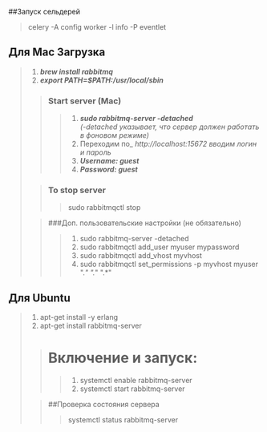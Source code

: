 ##Запуск сельдерей

>celery -A config  worker -l info -P eventlet




## Для Mac Загрузка 
>1. ***brew install rabbitmq***
>2. ***export PATH=$PATH:/usr/local/sbin***
>>###  Start server (Mac)
>>>1. ***sudo rabbitmq-server -detached***   
_(-detached указывает, что сервер должен работать в фоновом режиме)_ 
>>>2. Переходим по_ _http://localhost:15672_ _вводим логин и пароль_
>>>3. ***_Username: guest_***
>>>4. ***_Password: guest_***
>
>>### To stop server
>>>sudo rabbitmqctl stop
> 
>>###Доп. пользовательские настройки (не обязательно)
>>>1. sudo rabbitmq-server -detached
>>>2. sudo rabbitmqctl add_user myuser mypassword
>>>3. sudo rabbitmqctl add_vhost myvhost
>>>4. sudo rabbitmqctl set_permissions -p myvhost myuser ".*" ".*" ".*"



## Для Ubuntu
>1. apt-get install -y erlang
>2. apt-get install rabbitmq-server
>
>># Включение и запуск:
>>>1. systemctl enable rabbitmq-server
>>>2. systemctl start rabbitmq-server
>
>>##Проверка состояния сервера
>>> systemctl status rabbitmq-server​
